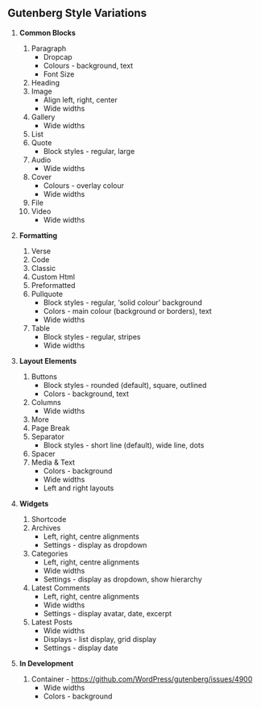 ## Gutenberg Style Variations

1. **Common Blocks**
    1. Paragraph
        * Dropcap
        * Colours - background, text
        * Font Size
    2. Heading
    3. Image
        * Align left, right, center
        * Wide widths
    4. Gallery
        * Wide widths
    5. List
    6. Quote
        * Block styles - regular, large
    7. Audio
        * Wide widths
    8. Cover
        * Colours - overlay colour
        * Wide widths
    9. File
    10. Video
        * Wide widths

2. **Formatting**
    1. Verse
    2. Code
    3. Classic
    4. Custom Html
    5. Preformatted
    6. Pullquote
        * Block styles - regular, ‘solid colour’ background
        * Colors - main colour (background or borders), text
        * Wide widths
    7. Table
        * Block styles - regular, stripes
        * Wide widths

3. **Layout Elements**
    1. Buttons
        * Block styles - rounded (default), square, outlined
        * Colors - background, text
    2. Columns
        * Wide widths
    3. More
    4. Page Break
    5. Separator
        * Block styles - short line (default), wide line, dots
    6. Spacer
    7. Media & Text
        * Colors - background
        * Wide widths
        * Left and right layouts

4. **Widgets**
    1. Shortcode
    2. Archives
        * Left, right, centre alignments
        * Settings - display as dropdown
    3. Categories
        * Left, right, centre alignments
        * Wide widths
        * Settings - display as dropdown, show hierarchy
    4. Latest Comments
        * Left, right, centre alignments
        * Wide widths
        * Settings - display avatar, date, excerpt
    5. Latest Posts
        * Wide widths
        * Displays - list display, grid display
        * Settings - display date

5. **In Development**
    1. Container - https://github.com/WordPress/gutenberg/issues/4900
        * Wide widths
        * Colors - background
